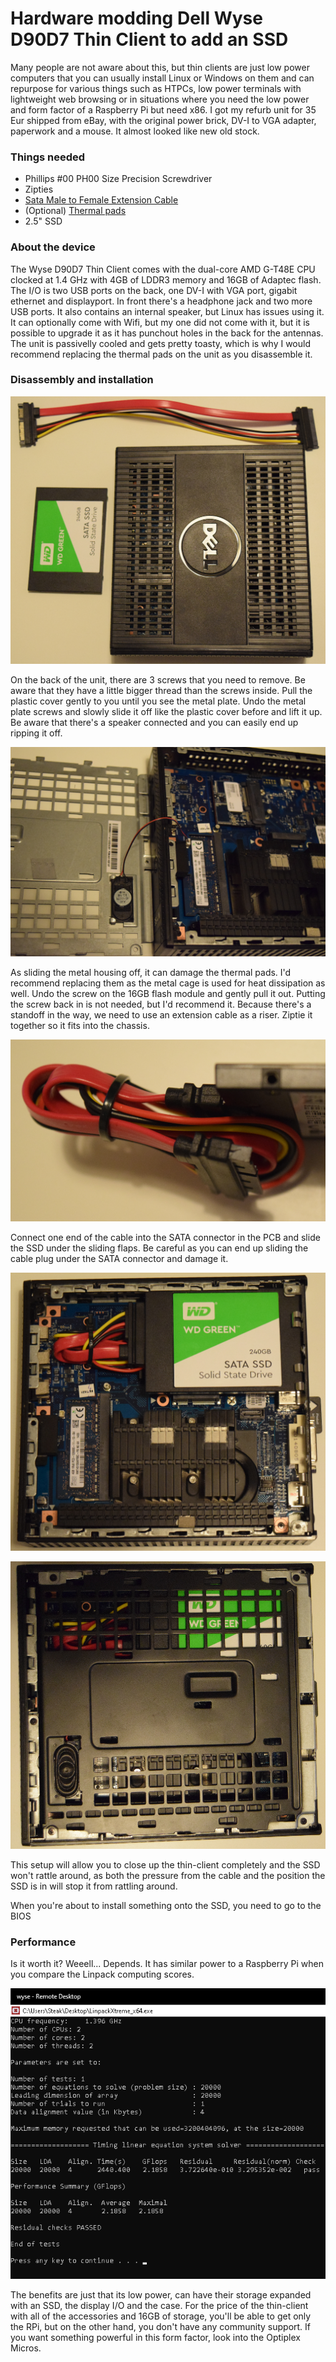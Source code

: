 # Hardware modding Dell Wyse D90D7 Thin Client to add an SSD

Many people are not aware about this, but thin clients are just low power computers that you can usually install Linux or Windows on them and can repurpose for various things such as HTPCs, low power terminals with lightweight web browsing or in situations where you need the low power and form factor of a Raspberry Pi but need x86. I got my refurb unit for 35 Eur shipped from eBay, with the original power brick, DV-I to VGA adapter, paperwork and a mouse. It almost looked like new old stock.


### Things needed
* Phillips #00 PH00 Size Precision Screwdriver
* Zipties
* [Sata Male to Female Extension Cable](https://www.amazon.co.uk/2Pack-iGreely-22-pin-Female-Extension-7-15-Sata-Male/dp/B073GFC98N/)
* (Optional) [Thermal pads](https://www.amazon.co.uk/ARCTIC-Compound-Efficient-Conductivity-Handling/dp/B00UYTTDO6/)
* 2.5" SSD



### About the device

The Wyse D90D7 Thin Client comes with the dual-core AMD G-T48E CPU clocked at 1.4 GHz with 4GB of LDDR3 memory and 16GB of Adaptec flash. The I/O is two USB ports on the back, one DV-I with VGA port, gigabit ethernet and displayport. In front there's a headphone jack and two more USB ports. It also contains an internal speaker, but Linux has issues using it. It can optionally come with Wifi, but my one did not come with it, but it is possible to upgrade it as it has punchout holes in the back for the antennas. The unit is passivelly cooled and gets pretty toasty, which is why I would recommend replacing the thermal pads on the unit as you disassemble it.

### Disassembly and installation

![](/img/DSC_0288.jpg)

On the back of the unit, there are 3 screws that you need to remove. Be aware that they have a little bigger thread than the screws inside. Pull the plastic cover gently to you until you see the metal plate. Undo the metal plate screws and slowly slide it off like the plastic cover before and lift it up. Be aware that there's a speaker connected and you can easily end up ripping it off.

![](/img/DSC_0279.jpg)

As sliding the metal housing off, it can damage the thermal pads. I'd recommend replacing them as the metal cage is used for heat dissipation as well. Undo the screw on the 16GB flash module and gently pull it out. Putting the screw back in is not needed, but I'd recommend it. Because there's a standoff in the way, we need to use an extension cable as a riser. Ziptie it together so it fits into the chassis.

![](/img/DSC_0287.jpg)

Connect one end of the cable into the SATA connector in the PCB and slide the SSD under the sliding flaps. Be careful as you can end up sliding the cable plug under the SATA connector and damage it. 

![](/img/DSC_0294.jpg)

![](/img/DSC_0278.jpg)

This setup will allow you to close up the thin-client completely and the SSD won't rattle around, as both the pressure from the cable and the position the SSD is in will stop it from rattling around.


When you're about to install something onto the SSD, you need to go to the BIOS 
### Performance

Is it worth it? Weeell... Depends. It has similar power to a Raspberry Pi when you compare the Linpack computing scores.

![](/img/ApplicationFrameHost_2019-11-11_03-08-50.png)

The benefits are just that its low power, can have their storage expanded with an SSD, the display I/O and the case. For the price of the thin-client with all of the accessories and 16GB of storage, you'll be able to get only the RPi, but on the other hand, you don't have any community support. If you want something powerful in this form factor, look into the Optiplex Micros.